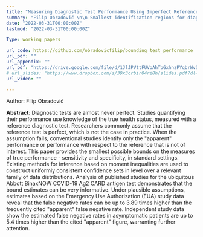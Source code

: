 ```yaml
---
title: "Measuring Diagnostic Test Performance Using Imperfect Reference Tests: A Partial Identification Approach"
summary: "Filip Obradović \n\n Smallest identification regions for diagnostic test performance measures and their estimation."
date: "2022-03-31T00:00:00Z"
lastmod: "2022-03-31T00:00:00Z"

Type: working_papers

url_code: https://github.com/obradovicfilip/bounding_test_performance
url_pdf: ""
url_appendix: ""
url_pdf: "https://drive.google.com/file/d/1JlJPVttFUVoAhTpGxhhzPYqbrWvDk2IL/view?usp=sharing"
# url_slides: "https://www.dropbox.com/s/39x3crbir04ri8h/slides.pdf?dl=0"
url_video: ""

---
```

Author: Filip Obradović

**Abstract**: Diagnostic tests are almost never perfect. Studies quantifying their performance use knowledge of the true health status, measured with a reference diagnostic test. Researchers commonly assume that the reference test is perfect, which is not the case in practice. When the assumption fails, conventional studies identify only the "apparent" performance or performance with respect to the reference that is not of interest. This paper provides the smallest possible bounds on the measures of true performance - sensitivity and specificity, in standard settings. Existing methods for inference based on moment inequalities are used to construct uniformly consistent confidence sets in level over a relevant family of data distributions. Analysis of published studies for the ubiquitous Abbott BinaxNOW COVID-19 Ag2 CARD antigen test demonstrates that the bound estimates can be very informative. Under plausible assumptions, estimates based on the Emergency Use Authorization (EUA) study data reveal that the false negative rates can be up to 3.89 times higher than the frequently cited "apparent" false negative rate. Independent study data show the estimated false negative rates in asymptomatic patients are up to 5.4 times higher than the cited "apparent" figure, warranting further attention.
